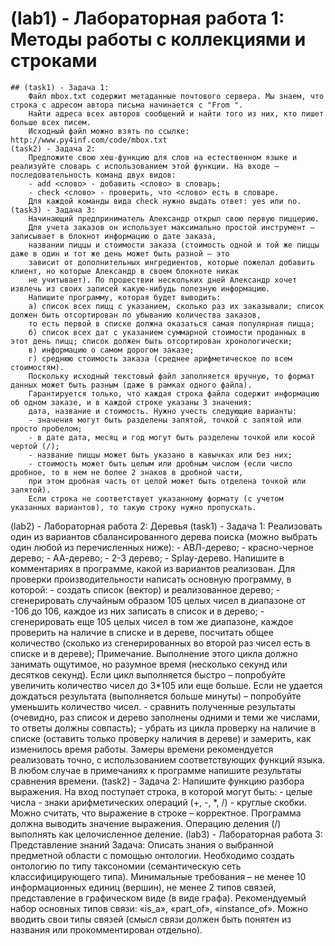 # (lab1) - Лабораторная работа 1: Методы работы с коллекциями и строками
	## (task1) - Задача 1:
		Файл mbox.txt содержит метаданные почтового сервера. Мы знаем, что строка с адресом автора письма начинается с "From ". 
		Найти адреса всех авторов сообщений и найти того из них, кто пишет больше всех писем. 
		Исходный файл можно взять по ссылке: http://www.py4inf.com/code/mbox.txt
	(task2) - Задача 2:
		Предложите свою хеш-функцию для слов на естественном языке и реализуйте словарь с использованием этой функции. На входе – последовательность команд двух видов:
		- add <слово> - добавить <слово> в словарь;
		- check <слово> - проверить, что <слово> есть в словаре.
		Для каждой команды вида check нужно выдать ответ: yes или no.
	(task3) - Задача 3:
		Начинающий предприниматель Александр открыл свою первую пиццерию.
		Для учета заказов он использует максимально простой инструмент – записывает в блокнот информацию о дате заказа, 
		названии пиццы и стоимости заказа (стоимость одной и той же пиццы даже в один и тот же день может быть разной – это 
		зависит от дополнительных ингредиентов, которые пожелал добавить клиент, но которые Александр в своем блокноте никак 
		не учитывает). По прошествии нескольких дней Александр хочет извлечь из своих записей какую-нибудь полезную информацию. 
		Напишите программу, которая будет выводить:
		а) список всех пицц с указанием, сколько раз их заказывали; список должен быть отсортирован по убыванию количества заказов, 
		то есть первой в списке должна оказаться самая популярная пицца;
		б) список всех дат с указанием суммарной стоимости проданных в этот день пицц; список должен быть отсортирован хронологически;
		в) информацию о самом дорогом заказе;
		г) среднюю стоимость заказа (среднее арифметическое по всем стоимостям). 
		Поскольку исходный текстовый файл заполняется вручную, то формат данных может быть разным (даже в рамках одного файла). 
		Гарантируется только, что каждая строка файла содержит информацию об одном заказе, и в каждой строке указаны 3 значения: 
		дата, название и стоимость. Нужно учесть следующие варианты:
		- значения могут быть разделены запятой, точкой с запятой или просто пробелом;
		- в дате дата, месяц и год могут быть разделены точкой или косой чертой (/);
		- название пиццы может быть указано в кавычках или без них;
		- стоимость может быть целым или дробным числом (если число дробное, то в нем не более 2 знаков в дробной части, 
		при этом дробная часть от целой может быть отделена точкой или запятой).
		Если строка не соответствует указанному формату (с учетом указанных вариантов), то такую строку нужно пропускать.
(lab2) - Лабораторная работа 2: Деревья
	(task1) - Задача 1:
		Реализовать один из вариантов сбалансированного дерева поиска (можно выбрать один любой из перечисленных ниже):
		- АВЛ-дерево;
		- красно-черное дерево;
		- АА-дерево;
		- 2-3 дерево;
		- Splay-дерево.
		Напишите в комментариях в программе, какой из вариантов реализован.
		Для проверки производительности написать основную программу, в которой:
		- создать список (вектор) и реализованное дерево;
		- сгенерировать случайным образом 105 целых чисел в диапазоне от -106 до 106, каждое из них записать в список и в дерево;
		- сгенерировать еще 105 целых чисел в том же диапазоне, каждое проверить на наличие в списке и в дереве, посчитать общее 
		количество (сколько из сгенерированных во второй раз чисел есть в списке и в дереве);
		Примечание. Выполнение этого цикла должно занимать ощутимое, но разумное время (несколько секунд или десятков секунд). 
		Если цикл выполняется быстро – попробуйте увеличить количество чисел до 3*105 или еще больше. Если не удается дождаться
		результата (выполняется больше минуты) – попробуйте уменьшить количество чисел.
		- сравнить полученные результаты (очевидно, раз список и дерево заполнены одними и теми же числами, то ответы должны совпасть);
		- убрать из цикла проверку на наличие в списке (оставить только проверку наличия в дереве) и замерить, как изменилось время работы.
		Замеры времени рекомендуется реализовать точно, с использованием соответствующих функций языка. В любом случае в примечаниях к программе 
		напишите результаты сравнения времени.
	(task2) - Задача 2:
		Напишите функцию разбора выражения.
		На вход поступает строка, в которой могут быть:
		- целые числа
		- знаки арифметических операций (+, -, *, /)
		- круглые скобки.
		Можно считать, что выражение в строке – корректное.
		Программа должна выводить значение выражения.
		Операцию деления (/) выполнять как целочисленное деление.
(lab3) - Лабораторная работа 3: Представление знаний
	Задача:
		Описать знания о выбранной предметной области с помощью онтологии. Необходимо создать онтологию по типу таксономии (семантическую сеть 				классифицирующего типа).
		Минимальные требования – не менее 10 информационных единиц (вершин), не менее 2 типов связей, представление в графическом виде (в виде графа).
		Рекомендуемый набор основных типов связи: «is_a», «part_of», «instance_of».
		Можно вводить свои типы связей (смысл связи должен быть понятен из названия или прокомментирован отдельно).


